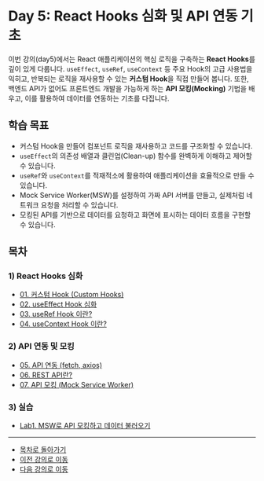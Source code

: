 # Day 5: React Hooks 심화 및 API 연동 기초

이번 강의(day5)에서는 React 애플리케이션의 핵심 로직을 구축하는 **React Hooks**를 깊이 있게 다룹니다. `useEffect`, `useRef`, `useContext` 등 주요 Hook의 고급 사용법을 익히고, 반복되는 로직을 재사용할 수 있는 **커스텀 Hook**을 직접 만들어 봅니다. 또한, 백엔드 API가 없어도 프론트엔드 개발을 가능하게 하는 **API 모킹(Mocking)** 기법을 배우고, 이를 활용하여 데이터를 연동하는 기초를 다집니다.

## 학습 목표

*   커스텀 Hook을 만들어 컴포넌트 로직을 재사용하고 코드를 구조화할 수 있습니다.
*   `useEffect`의 의존성 배열과 클린업(Clean-up) 함수를 완벽하게 이해하고 제어할 수 있습니다.
*   `useRef`와 `useContext`를 적재적소에 활용하여 애플리케이션을 효율적으로 만들 수 있습니다.
*   Mock Service Worker(MSW)를 설정하여 가짜 API 서버를 만들고, 실제처럼 네트워크 요청을 처리할 수 있습니다.
*   모킹된 API를 기반으로 데이터를 요청하고 화면에 표시하는 데이터 흐름을 구현할 수 있습니다.

## 목차

### 1) React Hooks 심화
- [01. 커스텀 Hook (Custom Hooks)](01-Custom-Hooks.md)
- [02. useEffect Hook 심화](02-useEffect-Deep-Dive.md)
- [03. useRef Hook 이란?](03-useRef-Hook.md)
- [04. useContext Hook 이란?](04-useContext-Hook.md)

### 2) API 연동 및 모킹
- [05. API 연동 (fetch, axios)](05-API-Integration.md)
- [06. REST API란?](06-REST-API.md)
- [07. API 모킹 (Mock Service Worker)](07-API-Mocking-MSW.md)

### 3) 실습
- [Lab1. MSW로 API 모킹하고 데이터 불러오기](Lab1-Mock-API-and-Fetch.md)

---

- [목차로 돌아가기](../README.md)
- [이전 강의로 이동](../day4/README.md)
- [다음 강의로 이동](../day6/README.md)
